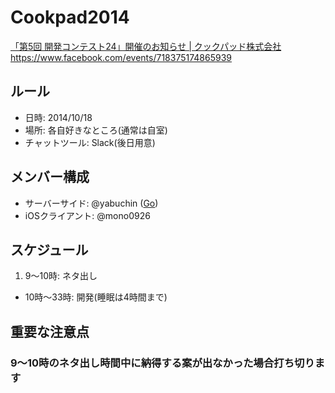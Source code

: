 Cookpad2014
===========

[「第5回 開発コンテスト24」開催のお知らせ | クックパッド株式会社](https://info.cookpad.com/24contest_5)
https://www.facebook.com/events/718375174865939

## ルール

- 日時: 2014/10/18
- 場所: 各自好きなところ(通常は自室)
- チャットツール: Slack(後日用意)

## メンバー構成

- サーバーサイド: @yabuchin ([Go](https://github.com/SYM-CONTEST/Cookpad2014/issues/2))
- iOSクライアント: @mono0926

## スケジュール

1. 9〜10時: ネタ出し
- 10時〜33時: 開発(睡眠は4時間まで)

## 重要な注意点

### 9〜10時のネタ出し時間中に納得する案が出なかった場合打ち切ります
